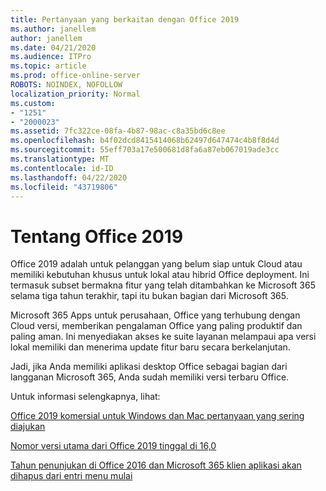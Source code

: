 ```yaml
---
title: Pertanyaan yang berkaitan dengan Office 2019
ms.author: janellem
author: janellem
ms.date: 04/21/2020
ms.audience: ITPro
ms.topic: article
ms.prod: office-online-server
ROBOTS: NOINDEX, NOFOLLOW
localization_priority: Normal
ms.custom:
- "1251"
- "2000023"
ms.assetid: 7fc322ce-08fa-4b87-98ac-c8a35bd6c8ee
ms.openlocfilehash: b4f02dcd8415414068b62497d647474c4b8f8d4d
ms.sourcegitcommit: 55eff703a17e500681d8fa6a87eb067019ade3cc
ms.translationtype: MT
ms.contentlocale: id-ID
ms.lasthandoff: 04/22/2020
ms.locfileid: "43719806"
---
```

# <a name="about-office-2019"></a>Tentang Office 2019

Office 2019 adalah untuk pelanggan yang belum siap untuk Cloud atau memiliki kebutuhan khusus untuk lokal atau hibrid Office deployment. Ini termasuk subset bermakna fitur yang telah ditambahkan ke Microsoft 365 selama tiga tahun terakhir, tapi itu bukan bagian dari Microsoft 365.
  
Microsoft 365 Apps untuk perusahaan, Office yang terhubung dengan Cloud versi, memberikan pengalaman Office yang paling produktif dan paling aman. Ini menyediakan akses ke suite layanan melampaui apa versi lokal memiliki dan menerima update fitur baru secara berkelanjutan.
  
Jadi, jika Anda memiliki aplikasi desktop Office sebagai bagian dari langganan Microsoft 365, Anda sudah memiliki versi terbaru Office.
  
Untuk informasi selengkapnya, lihat:
  
[Office 2019 komersial untuk Windows dan Mac pertanyaan yang sering diajukan](https://support.microsoft.com/help/4133312)
  
[Nomor versi utama dari Office 2019 tinggal di 16,0](https://docs.microsoft.com/deployoffice/office2019/overview)
  
[Tahun penunjukan di Office 2016 dan Microsoft 365 klien aplikasi akan dihapus dari entri menu mulai](https://support.office.com/article/8fe5e052-76d2-49de-af30-2e84ed3da907?wt.mc_id=Alchemy_ClientDIA)
  